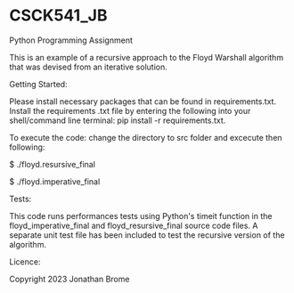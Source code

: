 # CSCK541_JB
Python Programming Assignment

This is an example of a recursive approach to the Floyd Warshall algorithm that was devised from an iterative solution.

Getting Started:

Please install necessary packages that can be found in requirements.txt.
Install the requirements .txt file by entering the following into your shell/command line terminal: pip install -r requirements.txt.

To execute the code: change the directory to src folder and  excecute then following:

$ ./floyd.resursive_final

$ ./floyd.imperative_final


Tests:

This code runs performances tests using Python's timeit function in the floyd_imperative_final and floyd_resursive_final source code files.
A separate unit test file has been included to test the recursive version of the algorithm.

Licence:

Copyright 2023 Jonathan Brome
